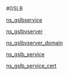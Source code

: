 #GSLB

[ns_gslbservice](ns_gslbservice)
[ns_gslbvserver](ns_gslbvserver)
[ns_gslbvserver_domain](ns_gslbvserver_domain)
[ns_gslb_service](ns_gslb_service)
[ns_gslb_service_cert](ns_gslb_service_cert)


